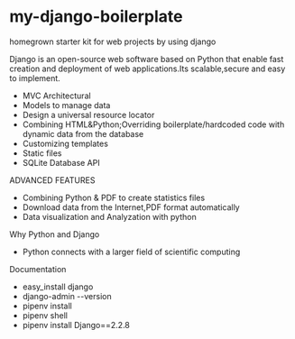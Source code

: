 # my-django-boilerplate
homegrown starter kit for web projects by using django

Django is an open-source web software based on Python that enable fast creation and deployment of web applications.Its scalable,secure and easy to implement.

- MVC Architectural
- Models to manage data
- Design a universal resource locator
- Combining HTML&Python;Overriding boilerplate/hardcoded code with dynamic data from the database
- Customizing templates
- Static files
- SQLite Database API

ADVANCED FEATURES

- Combining Python & PDF to create statistics files
- Download data from the Internet,PDF format automatically
- Data visualization and Analyzation with python

Why Python and Django
- Python connects with a larger field of scientific computing


Documentation
- easy_install django
- django-admin --version
- pipenv install
- pipenv shell
- pipenv install Django==2.2.8


